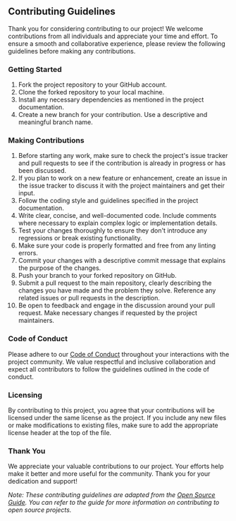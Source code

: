 ## Contributing Guidelines

Thank you for considering contributing to our project! We welcome contributions from all individuals and appreciate your time and effort. To ensure a smooth and collaborative experience, please review the following guidelines before making any contributions.

### Getting Started
1. Fork the project repository to your GitHub account.
2. Clone the forked repository to your local machine.
3. Install any necessary dependencies as mentioned in the project documentation.
4. Create a new branch for your contribution. Use a descriptive and meaningful branch name.

### Making Contributions
1. Before starting any work, make sure to check the project's issue tracker and pull requests to see if the contribution is already in progress or has been discussed.
2. If you plan to work on a new feature or enhancement, create an issue in the issue tracker to discuss it with the project maintainers and get their input.
3. Follow the coding style and guidelines specified in the project documentation.
4. Write clear, concise, and well-documented code. Include comments where necessary to explain complex logic or implementation details.
5. Test your changes thoroughly to ensure they don't introduce any regressions or break existing functionality.
6. Make sure your code is properly formatted and free from any linting errors.
7. Commit your changes with a descriptive commit message that explains the purpose of the changes.
8. Push your branch to your forked repository on GitHub.
9. Submit a pull request to the main repository, clearly describing the changes you have made and the problem they solve. Reference any related issues or pull requests in the description.
10. Be open to feedback and engage in the discussion around your pull request. Make necessary changes if requested by the project maintainers.

### Code of Conduct
Please adhere to our [Code of Conduct](CODE_OF_CONDUCT.md) throughout your interactions with the project community. We value respectful and inclusive collaboration and expect all contributors to follow the guidelines outlined in the code of conduct.

### Licensing
By contributing to this project, you agree that your contributions will be licensed under the same license as the project. If you include any new files or make modifications to existing files, make sure to add the appropriate license header at the top of the file.

### Thank You
We appreciate your valuable contributions to our project. Your efforts help make it better and more useful for the community. Thank you for your dedication and support!

*Note: These contributing guidelines are adapted from the [Open Source Guide](https://opensource.guide/). You can refer to the guide for more information on contributing to open source projects.*
